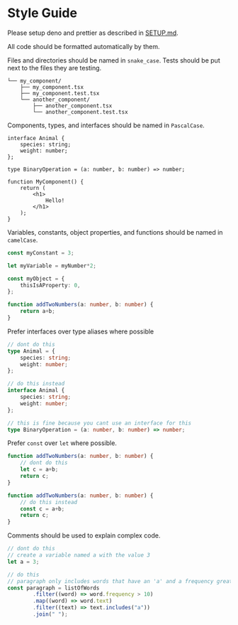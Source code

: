 # Style Guide

Please setup deno and prettier as described in [SETUP.md](SETUP.md).

All code should be formatted automatically by them.

Files and directories should be named in `snake_case`. Tests should be put next to the files they are testing.

```
└── my_component/
    ├── my_component.tsx
    ├── my_component.test.tsx
    └── another_component/
        ├── another_component.tsx
        └── another_component.test.tsx
```

Components, types, and interfaces should be named in `PascalCase`.

```tsx
interface Animal {
	species: string;
	weight: number;
};

type BinaryOperation = (a: number, b: number) => number;

function MyComponent() {
	return (
		<h1>
			Hello!
		</h1>
	);
}
```

Variables, constants, object properties, and functions should be named in `camelCase`.

```ts
const myConstant = 3;

let myVariable = myNumber*2;

const myObject = {
	thisIsAProperty: 0,
};

function addTwoNumbers(a: number, b: number) {
	return a+b;
}
```

Prefer interfaces over type aliases where possible

```ts
// dont do this
type Animal = {
	species: string;
	weight: number;
};

// do this instead
interface Animal {
	species: string;
	weight: number;
};

// this is fine because you cant use an interface for this
type BinaryOperation = (a: number, b: number) => number;
```

Prefer `const` over `let` where possible.

```ts
function addTwoNumbers(a: number, b: number) {
	// dont do this
	let c = a+b;
	return c;
}

function addTwoNumbers(a: number, b: number) {
	// do this instead
	const c = a+b;
	return c;
}
```

Comments should be used to explain complex code.

```ts
// dont do this
// create a variable named a with the value 3
let a = 3;

// do this
// paragraph only includes words that have an 'a' and a frequency greater than 10
const paragraph = listOfWords
		.filter((word) => word.frequency > 10)
		.map((word) => word.text)
		.filter((text) => text.includes("a"))
		.join(" ");

```
